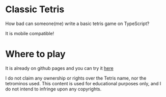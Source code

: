 # Classic Tetris

How bad can someone(me) write a basic tetris game on TypeScript?

It is mobile compatible!

# Where to play

It is already on github pages and you can try it [here](https://aammsst.github.io/Classic-Tetris-Js/)

I do not claim any ownership or rights over the Tetris name, nor the tetrominos used. This content is used for educational purposes only, and I do not intend to infringe upon any copyrights.
